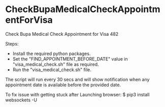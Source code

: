 # CheckBupaMedicalCheckAppointmentForVisa
Check Bupa Medical Check Appointment for Visa 482

Steps:
- Install the required python packages.
- Set the "FIND_APPOINTMENT_BEFORE_DATE" value in "visa_medical_check.sh" file as required.  
- Run the "visa_medical_check.sh" file.

The script will run every 30 secs and will show notification when any appointment date is available before the provided date.

To fix issue with getting stuck after Launching browser:
$ pip3 install websockets -U
